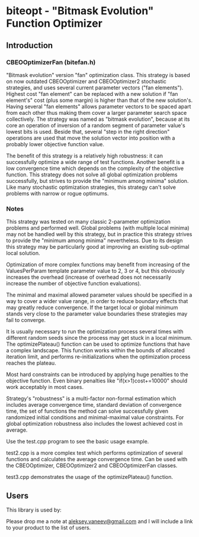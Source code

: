 # biteopt - "Bitmask Evolution" Function Optimizer #
## Introduction ##

### CBEOOptimizerFan (bitefan.h) ###

"Bitmask evolution" version "fan" optimization class. This strategy is
based on now outdated CBEOOptimizer and CBEOOptimizer2 stochastic
strategies, and uses several current parameter vectors ("fan elements").
Highest cost "fan element" can be replaced with a new solution if "fan
element's" cost (plus some margin) is higher than that of the new
solution's. Having several "fan elements" allows parameter vectors to be
spaced apart from each other thus making them cover a larger parameter
search space collectively. The strategy was named as "bitmask evolution",
because at its core an operation of inversion of a random segment of
parameter value's lowest bits is used. Beside that, several "step in the
right direction" operations are used that move the solution vector into
position with a probably lower objective function value.

The benefit of this strategy is a relatively high robustness: it can
successfully optimize a wide range of test functions. Another benefit is a
low convergence time which depends on the complexity of the objective
function. This strategy does not solve all global optimization problems
successfully, but strives to provide the "minimum among minima" solution.
Like many stochastic optimization strategies, this strategy can't solve
problems with narrow or rogue optimums.

### Notes ###

This strategy was tested on many classic 2-parameter optimization problems and
performed well. Global problems (with multiple local minima) may not be
handled well by this strategy, but in practice this strategy strives to
provide the "minimum among minima" nevertheless. Due to its design this
strategy may be particularly good at improving an existing sub-optimal local
solution.

Optimization of more complex functions may benefit from increasing of the
ValuesPerParam template parameter value to 2, 3 or 4, but this obviously
increases the overhead (increase of overhead does not necessarily increase the
number of objective function evaluations).

The minimal and maximal allowed parameter values should be specified in a way
to cover a wider value range, in order to reduce boundary effects that may
greatly reduce convergence. If the target local or global minimum stands
very close to the parameter value boundaries these strategies may fail to
converge.

It is usually necessary to run the optimization process several times with
different random seeds since the process may get stuck in a local minimum.
The optimizePlateau() function can be used to optimize functions that have a
complex landscape. This function works within the bounds of allocated
iteration limit, and performs re-initializations when the optimization
process reaches the plateau.

Most hard constraints can be introduced by applying huge penalties to the
objective function. Even binary penalties like "if(x>1)cost+=10000" should
work acceptably in most cases.

Strategy's "robustness" is a multi-factor non-formal estimation which includes
average convergence time, standard deviation of convergence time, the set of
functions the method can solve successfully given randomized initial
conditions and minimal-maximal value constraints. For global optimization
robustness also includes the lowest achieved cost in average.

Use the test.cpp program to see the basic usage example.

test2.cpp is a more complex test which performs optimization of several
functions and calculates the average convergence time. Can be used with the
CBEOOptimizer, CBEOOptimizer2 and CBEOOptimizerFan classes.

test3.cpp demonstrates the usage of the optimizePlateau() function.

## Users ##
This library is used by:

Please drop me a note at aleksey.vaneev@gmail.com and I will include a link to
your product to the list of users.
